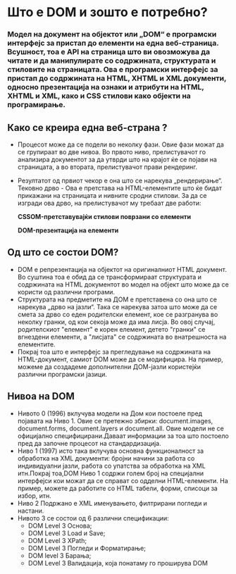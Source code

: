 # Што е DOM и зошто е потребно?
### Модел на документ на објектот или „DOM“ е програмски интерфејс за пристап до елементи на една веб-страница. Всушност, тоа е API на страница што ви овозможува да читате и да манипулирате со содржината, структурата и стиловите на страницата. Ова е програмски интерфејс за пристап до содржината на HTML, XHTML и XML документи, односно презентација на ознаки и атрибути на HTML, XHTML и XML, како и CSS стилови како објекти на програмирање.
## Како се креира една веб-страна ?
- Процесот  може да се подели во неколку фази. Овие фази можат да се групираат во две нивоа. Во првото ниво, прелистувачот го анализира документот за да утврди што на крајот ќе се појави на страницата, а во втората, прелистувачот прави рендеринг.
- Резултатот од првиот чекор е она што се нарекува „рендерирање“. Тековно дрво - Ова е претстава на HTML-елементите што ќе бидат прикажани на страницата и нивните сродни стилови. За да се изгради ова дрво, на прелистувачот му требаат две работи:

     **CSSOM-претставувајќи стилови поврзани со елементи**
    
     **DOM-презентација на елементи**
## Од што се состои DOM?
- DOM е репрезентација на објектот на оригиналниот HTML документ. Во суштина тоа е обид да се трансформираат структурата и содржината на HTML документот во модел на објект што може да се користи од различни програми.
- Структурата на предметите на ДОМ е претставена со она што се нарекува „дрво на јазли“. Така се нарекува затоа што може да се смета за дрво со еден родителски елемент, кое се разгранува во неколку гранки, од кои секоја може да има лисја. Во овој случај, родителскиот "елемент" е корен елемент, детето "гранки" се вгнездени елементи, а "лисјата" се содржината во внатрешноста на елементите.
- Покрај тоа што е интерфејс за прегледување на содржината на HTML-документ, самиот DOM може да се модифицира. На пример, можеме да создадеме дополнителни ДОМ-јазли користејќи различни програмски јазици.
## Нивоа на DOM

- Нивото 0 (1996) вклучува модели на Дом кои постоеле пред појавата на Ниво 1. Овие се претежно збирки: document.images, document.forms, document.layers и document.all. Овие модели не се официјално специфицирани.Даваат информации за тоа што постоело пред да започне процесот на стандардизација.
- Ниво 1 (1997) исто така вклучува основна функционалност за обработка на XML документи: бројни начини за работа со индивидуални јазли, работа со упатства за обработка на XML итн.Покрај тоа,DOM Ниво 1 содржи голем број на специјални интерфејси кои можат да се справат со одделни HTML-елементи. На пример, можете да работите со HTML табели, форми, списоци за избор, итн.
- Ниво 2 Подржано е XML именувањето, филтрирани погледи и настани.
- Нивото 3 се состои од 6 различни спецификации:
   - DOM Level 3 Основа;
   - DOM Level 3 Load и Save;
   - DOM Level 3 XPath;
   - DOM Level 3 Погледи и Форматирање;
   - DOM level 3 Барања; 
   - DOM Level 3 Валидација, која понатаму го проширува DOM